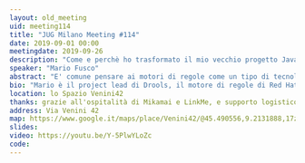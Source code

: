 ```yaml
---
layout: old_meeting
uid: meeting114
title: "JUG Milano Meeting #114"
date: 2019-09-01 00:00
meetingdate: 2019-09-26
description: "Come e perchè ho trasformato il mio vecchio progetto Java in un componente per un'architettura serverless"
speaker: "Mario Fusco"
abstract: "E' comune pensare ai motori di regole come un tipo di tecnologia impiegata principalmente in vecchi ed ingombranti prodotti software di livello enterprise. Ad ogni modo ciò non è necessariamente vero. Semplicemente un motore di regole è un componente software che consente di separare le logiche di dominio specifiche del business dalle parti applicative e architetturali. In quanto project lead di Drools, il motore di regole di Red Hat, il mio scopo era modernizzare il mio progetto e renderlo più adatto ad essere utilizzato nel cloud ed in ambienti serverless. In questo talk cercherò di illustrare come perseguire quest'obiettivo attraverso tecnologie come GraalVM e Quarkus. In particolare mostrerò con use case pratici presi direttamente dall'esperienza che ho fatto durante questa migrazione, cosa sia stato necessario cambiare in una code base che faceva un largo uso di reflection e class loading dinamico per renderla compatibile con i vincoli imposti da GraalVM e in che modo ho utilizzato Quarkus per trasfromare Drools in un servizio utilizzabile con una semplice chiamata REST."
bio: "Mario è il project lead di Drools, il motore di regole di Red Hat. E' anche un Java Champion, uno dei coordinatori del JUG di Milano, uno speaker seriale e il co-autore di 'Modern Java in Action' pubblicato da Manning."
location: lo Spazio Venini42
thanks: grazie all'ospitalità di Mikamai e LinkMe, e supporto logistico di Credimi
address: Via Venini 42
map: https://www.google.it/maps/place/Venini42/@45.490556,9.2131888,17z/data=!3m1!4b1!4m5!3m4!1s0x4786c6de20e6362f:0xc95afb6f555f4ed6!8m2!3d45.490556!4d9.2153775
slides: 
video: https://youtu.be/Y-5PlwYLoZc
code:  
---
```

